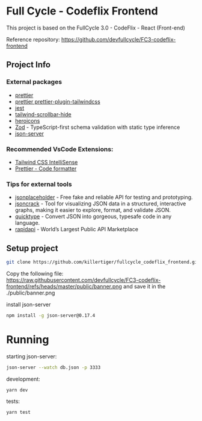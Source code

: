 # Full Cycle - Codeflix Frontend

This project is based on the FullCycle 3.0 - CodeFlix - React (Front-end)

Reference repository: https://github.com/devfullcycle/FC3-codeflix-frontend

## Project Info

### External packages
- [prettier](https://prettier.io/)
- [prettier prettier-plugin-tailwindcss](https://tailwindcss.com/blog/automatic-class-sorting-with-prettier)
- [jest](https://nextjs.org/docs/app/building-your-application/testing/jest)
- [tailwind-scrollbar-hide](https://github.com/reslear/tailwind-scrollbar-hide)
- [heroicons](https://github.com/tailwindlabs/heroicons)
- [Zod](https://zod.dev/) - TypeScript-first schema validation with static type inference
- [json-server](https://github.com/typicode/json-server/tree/v0)


### Recommended VsCode Extensions:
- [Tailwind CSS IntelliSense](https://marketplace.visualstudio.com/items?itemName=bradlc.vscode-tailwindcss)
- [Prettier - Code formatter](https://marketplace.visualstudio.com/items?itemName=esbenp.prettier-vscode)

### Tips for external tools

- [jsonplaceholder](https://jsonplaceholder.typicode.com/) - Free fake and reliable API for testing and prototyping.
- [jsoncrack](https://jsoncrack.com/) - Tool for visualizing JSON data in a structured, interactive graphs, making it easier to explore, format, and validate JSON.
- [quicktype](https://quicktype.io/) - Convert JSON into gorgeous, typesafe code in any language.
- [rapidapi](https://rapidapi.com) - World’s Largest Public API Marketplace

## Setup project

```bash
git clone https://github.com/killertiger/fullcycle_codeflix_frontend.git
```

Copy the following file: https://raw.githubusercontent.com/devfullcycle/FC3-codeflix-frontend/refs/heads/master/public/banner.png
and save it in the ./public/banner.png

install json-server
```bash
npm install -g json-server@0.17.4
```

# Running

starting json-server:
```bash
json-server --watch db.json -p 3333
```

development:
```bash
yarn dev
```

tests:
```bash
yarn test
```